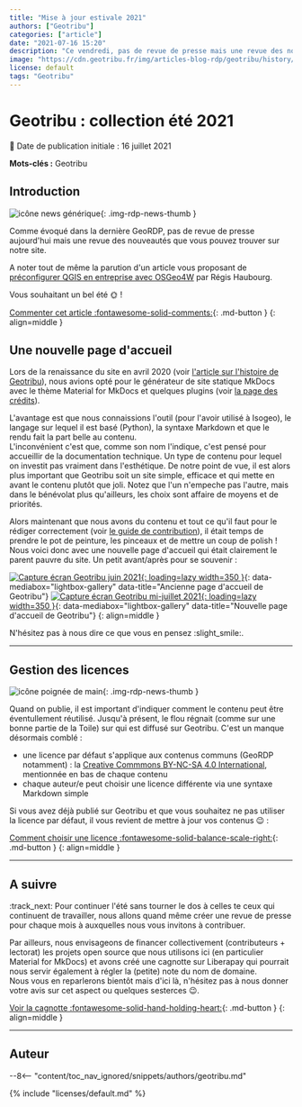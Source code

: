 ```yaml
---
title: "Mise à jour estivale 2021"
authors: ["Geotribu"]
categories: ["article"]
date: "2021-07-16 15:20"
description: "Ce vendredi, pas de revue de presse mais une revue des nouveautés du site récentes : licences, page d'accueil et sponsoring à venir."
image: "https://cdn.geotribu.fr/img/articles-blog-rdp/geotribu/history/geotribu_homepage_dark_2021-07-16.png"
license: default
tags: "Geotribu"
---
```


# Geotribu : collection été 2021

:calendar: Date de publication initiale : 16 juillet 2021

**Mots-clés :** Geotribu

## Introduction

![icône news générique](https://cdn.geotribu.fr/img/internal/icons-rdp-news/news.png "icône news générique"){: .img-rdp-news-thumb }

Comme évoqué dans la dernière GeoRDP, pas de revue de presse aujourd'hui mais une revue des nouveautés que vous pouvez trouver sur notre site.

A noter tout de même la parution d'un article vous proposant de [préconfigurer QGIS en entreprise avec OSGeo4W](/articles/2021/2021-07-06_qgis_personnaliser_package_osgeo4w/) par Régis Haubourg.

Vous souhaitant un bel été :sun_with_face: !

[Commenter cet article :fontawesome-solid-comments:](#__comments){: .md-button }
{: align=middle }

## Une nouvelle page d'accueil

Lors de la renaissance du site en avril 2020 (voir [l'article sur l'histoire de Geotribu](/articles/2020/2020-08-31_geotribu_histoire/#la-difficile-renaissance)), nous avions opté pour le générateur de site statique MkDocs avec le thème Material for MkDocs et quelques plugins (voir [la page des crédits](/team/credits/)).

L'avantage est que nous connaissions l'outil (pour l'avoir utilisé à Isogeo), le langage sur lequel il est basé (Python), la syntaxe Markdown et que le rendu fait la part belle au contenu.  
L'inconvénient c'est que, comme son nom l'indique, c'est pensé pour accueillir de la documentation technique. Un type de contenu pour lequel on investit pas vraiment dans l'esthétique. De notre point de vue, il est alors plus important que Geotribu soit un site simple, efficace et qui mette en avant le contenu plutôt que joli. Notez que l'un n'empeche pas l'autre, mais dans le bénévolat plus qu'ailleurs, les choix sont affaire de moyens et de priorités.

Alors maintenant que nous avons du contenu et tout ce qu'il faut pour le rédiger correctement (voir [le guide de contribution](/contribuer/workflow_article/)), il était temps de prendre le pot de peinture, les pinceaux et de mettre un coup de polish ! Nous voici donc avec une nouvelle page d'accueil qui était clairement le parent pauvre du site. Un petit avant/après pour se souvenir :

[![Capture écran Geotribu juin 2021](https://cdn.geotribu.fr/img/articles-blog-rdp/geotribu/history/geotribu_2021-06.png "Ancienne page d'accueil de Geotribu"){: loading=lazy width=350 }](https://cdn.geotribu.fr/img/articles-blog-rdp/geotribu/history/geotribu_2021-06.png){: data-mediabox="lightbox-gallery" data-title="Ancienne page d'accueil de Geotribu"} [![Capture écran Geotribu mi-juillet 2021](https://cdn.geotribu.fr/img/articles-blog-rdp/geotribu/history/geotribu_2021-07-16.png "Nouvelle page d'accueil de Geotribu"){: loading=lazy width=350 }](https://cdn.geotribu.fr/img/articles-blog-rdp/geotribu/history/geotribu_2021-07-16.png){: data-mediabox="lightbox-gallery" data-title="Nouvelle page d'accueil de Geotribu"}
{: align=middle }

N'hésitez pas à nous dire ce que vous en pensez :slight_smile:.

----

## Gestion des licences

![icône poignée de main](https://cdn.geotribu.fr/img/internal/icons-rdp-news/lobby.png "icône poignée de main"){: .img-rdp-news-thumb }

Quand on publie, il est important d'indiquer comment le contenu peut être éventullement réutilisé. Jusqu'à présent, le flou régnait (comme sur une bonne partie de la Toile) sur qui est diffusé sur Geotribu. C'est un manque désormais comblé :

- une licence par défaut s'applique aux contenus communs (GeoRDP notamment) : la [Creative Commmons BY-NC-SA 4.0 International](https://creativecommons.org/licenses/by-nc-sa/4.0/deed.fr), mentionnée en bas de chaque contenu
- chaque auteur/e peut choisir une licence différente via une syntaxe Markdown simple

Si vous avez déjà publié sur Geotribu et que vous souhaitez ne pas utiliser la licence par défaut, il vous revient de mettre à jour vos contenus :wink: :

[Comment choisir une licence :fontawesome-solid-balance-scale-right:](/contribuer/guides/licensing/){: .md-button }
{: align=middle }

----

## A suivre

:track_next: Pour continuer l'été sans tourner le dos à celles te ceux qui continuent de travailler, nous allons quand même créer une revue de presse pour chaque mois à auxquelles nous vous invitons à contribuer.

Par ailleurs, nous envisageons de financer collectivement (contributeurs + lectorat) les projets open source que nous utilisons ici (en particulier Material for MkDocs) et avons créé une cagnotte sur Liberapay qui pourrait nous servir également à régler la (petite) note du nom de domaine.  
Nous vous en reparlerons bientôt mais d'ici là, n'hésitez pas à nous donner votre avis sur cet aspect ou quelques sesterces :wink:.

[Voir la cagnotte :fontawesome-solid-hand-holding-heart:](https://liberapay.com/Geotribu/){: .md-button }
{: align=middle }

----

## Auteur

--8<-- "content/toc_nav_ignored/snippets/authors/geotribu.md"

{% include "licenses/default.md" %}

<!-- Hyperlinks reference -->
